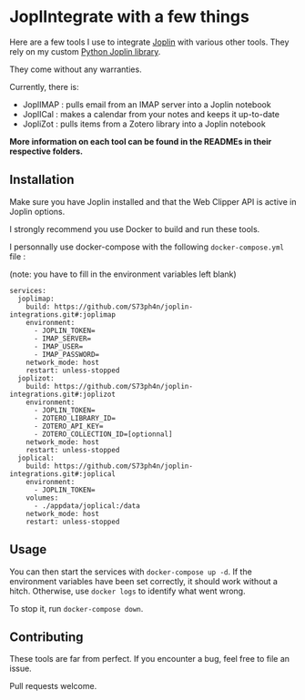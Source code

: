 # JoplIntegrate with a few things

Here are a few tools I use to integrate [Joplin](https://joplinapp.org/) with various other tools. They rely on my custom [Python Joplin library](https://github.com/S73ph4n/python_joplin).

They come without any warranties.

Currently, there is:
* JoplIMAP : pulls email from an IMAP server into a Joplin notebook
* JoplICal : makes a calendar from your notes and keeps it up-to-date
* JopliZot : pulls items from a Zotero library into a Joplin notebook

**More information on each tool can be found in the READMEs in their respective folders.**

## Installation
Make sure you have Joplin installed and that the Web Clipper API is active in Joplin options.

I strongly recommend you use Docker to build and run these tools.

I personnally use docker-compose with the following ```docker-compose.yml``` file :

(note: you have to fill in the environment variables left blank)

```docker-compose
services:
  joplimap:
    build: https://github.com/S73ph4n/joplin-integrations.git#:joplimap
    environment:
      - JOPLIN_TOKEN=
      - IMAP_SERVER=
      - IMAP_USER=
      - IMAP_PASSWORD=
    network_mode: host
    restart: unless-stopped
  joplizot:
    build: https://github.com/S73ph4n/joplin-integrations.git#:joplizot
    environment:
      - JOPLIN_TOKEN=
      - ZOTERO_LIBRARY_ID=
      - ZOTERO_API_KEY=
      - ZOTERO_COLLECTION_ID=[optionnal]
    network_mode: host
    restart: unless-stopped
  joplical:
    build: https://github.com/S73ph4n/joplin-integrations.git#:joplical
    environment:
      - JOPLIN_TOKEN=
    volumes:
      - ./appdata/joplical:/data
    network_mode: host
    restart: unless-stopped
```


## Usage
You can then start the services with ```docker-compose up -d```.
If the environment variables have been set correctly, it should work without a hitch. Otherwise, use ```docker logs``` to identify what went wrong.

To stop it, run ```docker-compose down```.

## Contributing
These tools are far from perfect. If you encounter a bug, feel free to file an issue.

Pull requests welcome.

